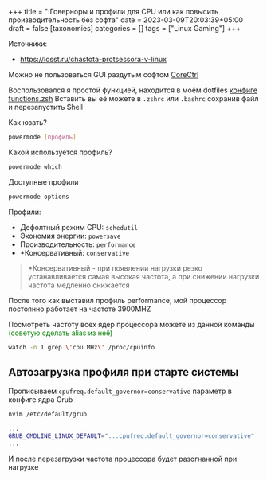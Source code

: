+++
title = "!Говерноры и профили для CPU или как повысить производительность без софта"
date = 2023-03-09T20:03:39+05:00
draft = false
[taxonomies]
categories = []
tags = ["Linux Gaming"]
+++

Источники:
* https://losst.ru/chastota-protsessora-v-linux


Можно не пользоваться GUI раздутым софтом [CoreCtrl](https://docs.google.com/document/d/1c9yqKSz5LkS1Gd422w4TMdf-_76PHySzku4PsHbxZok/edit#heading=h.qqdpy2yl5x)

Воспользовался я простой функцией, находится в моём dotfiles [конфиге functions.zsh](https://gitlab.com/anzix/dotfiles/-/blob/7d2e8753a639145d40bae0a7299033c5bfc99315/zshrc/.config/zsh/functions.zsh#L82-94)
Вставить вы её можете в `.zshrc` или `.bashrc` сохранив файл и перезапустить Shell

Как юзать?
```sh
powermode [профиль]
```

Какой используется профиль?
```sh
powermode which
```

Доступные профили
```sh
powermode options
```

Профили:
* Дефолтный режим CPU: `schedutil`
* Экономия энергии: `powersave`
* Производительность: `performance`
* *Консервативный: `conservative`

> *Консервативный - при появлении нагрузки резко устанавливается самая высокая частота, а при снижении нагрузки частота медленно снижается

После того как выставил профиль performance, мой процессор постоянно работает на частоте 3900MHZ

Посмотреть частоту всех ядер процессора можете из данной команды <span style="color:green">(советую сделать alias из неё)</span>
```sh
watch -n 1 grep \'cpu MHz\' /proc/cpuinfo
```

## Автозагрузка профиля при старте системы

Прописываем `cpufreq.default_governor=conservative` параметр в конфиге ядра Grub
```sh
nvim /etc/default/grub
```
```sh
...
GRUB_CMDLINE_LINUX_DEFAULT="...cpufreq.default_governor=conservative"
...
```
И после перезагрузки частота процессора будет разогнанной при нагрузке

